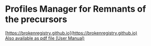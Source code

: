 # Profiles Manager for Remnants of the precursors


[https://brokenregistry.github.io](https://brokenregistry.github.io) <br/>
[Also available as pdf file (User Manual)](https://brokenregistry.github.io/pdf/Profiles.pdf) <br/>
